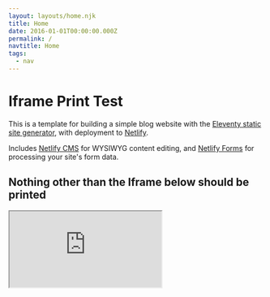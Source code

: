 ```yaml
---
layout: layouts/home.njk
title: Home
date: 2016-01-01T00:00:00.000Z
permalink: /
navtitle: Home
tags:
  - nav
---
```


# Iframe Print Test

This is a template for building a simple blog website with the [Eleventy static site generator](https://www.11ty.io), with deployment to [Netlify](https://www.netlify.com).

Includes [Netlify CMS](https://www.netlifycms.org) for WYSIWYG content editing, and [Netlify Forms](https://www.netlify.com/docs/form-handling) for processing your site's form data.

## Nothing other than the Iframe below should be printed

<div class="iframe-wrap">
  <object data="https://www.w3.org/WAI/ER/tests/xhtml/testfiles/resources/pdf/dummy.pdf" type="application/pdf">
    <iframe src="https://docs.google.com/viewer?url=https://www.w3.org/WAI/ER/tests/xhtml/testfiles/resources/pdf/dummy.pdf&embedded=true"></iframe>
</object>
</div>
